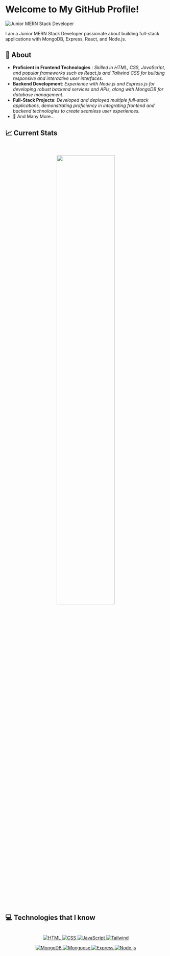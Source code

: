 # Welcome to My GitHub Profile!

![Junior MERN Stack Developer](https://i.ibb.co/zxK252Y/freepik-export-20240702125803q-Wk-Y.jpg)

I am a Junior MERN Stack Developer passionate about building full-stack applications with MongoDB, Express, React, and Node.js.



## 🧐 About

- **Proficient in Frontend Technologies** : *Skilled in HTML, CSS, JavaScript, and popular frameworks such as React.js and Tailwind CSS for building responsive and interactive user interfaces.*
- **Backend Development**: *Experience with Node.js and Express.js for developing robust backend services and APIs, along with MongoDB for database management.*
- **Full-Stack Projects**: *Developed and deployed multiple full-stack applications, demonstrating proficiency in integrating frontend and backend technologies to create seamless user experiences.*
- 👯 And Many More...
  


## :chart_with_upwards_trend: Current Stats

<br />
<p align="center">
  <img width="60%" src="https://github-readme-streak-stats.herokuapp.com?user=Naimul9&theme=react&hide_border=true&background=0D1117&stroke=0D1117&fire=FF1CF7&sideLabels=00F0FF&currStreakNum=FF1CF7&ring=FF1CF7&currStreakLabel=FF1CF7&sideNums=00F0FF" />
</p>



## :computer: Technologies that I know

<br>
<div align="center">
    <a href="https://www.w3schools.com/html">
        <img src="https://skillicons.dev/icons?i=html" alt="HTML">
    </a>
    <a href="https://www.w3schools.com/css">
        <img src="https://skillicons.dev/icons?i=css" alt="CSS">
    </a>
    <a href="https://www.w3schools.com/js">
        <img src="https://skillicons.dev/icons?i=js" alt="JavaScript">
    </a>
    <a href="https://tailwindcss.com">
        <img src="https://skillicons.dev/icons?i=tailwind" alt="Tailwind">
    </a>
  <br/>
  <p>
    <a href="https://www.mongodb.com">
        <img src="https://skillicons.dev/icons?i=mongodb" alt="MongoDB">
    </a>
  <a href="https://www.mongoose.com" target="_blank" rel="noopener noreferrer">
    <img src="https://skillicons.dev/icons?i=mongoose" alt="Mongoose">
</a>
    <a href="https://expressjs.com">
        <img src="https://skillicons.dev/icons?i=express" alt="Express">
    </a>
    <a href="https://nodejs.org/en">
        <img src="https://skillicons.dev/icons?i=nodejs" alt="Node.js">
    </a>
    </p>
</div>




